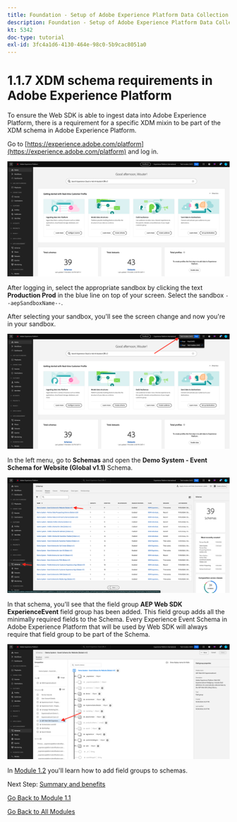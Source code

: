 ```yaml
---
title: Foundation - Setup of Adobe Experience Platform Data Collection and the Web SDK extension - XDM Schema requirements in Adobe Experience Platform
description: Foundation - Setup of Adobe Experience Platform Data Collection and the Web SDK extension - XDM Schema requirements in Adobe Experience Platform
kt: 5342
doc-type: tutorial
exl-id: 3fc4a1d6-4130-464e-98c0-5b9cac8051a0
---
```

# 1.1.7 XDM schema requirements in Adobe Experience Platform

To ensure the Web SDK is able to ingest data into Adobe Experience Platform, there is a requirement for a specific XDM mixin to be part of the XDM schema in Adobe Experience Platform.

Go to [https://experience.adobe.com/platform](https://experience.adobe.com/platform) and log in.

![AEP Debugger](./images/exp1.png)

After logging in, select the appropriate sandbox by clicking the text **Production Prod** in the blue line on top of your screen. Select the sandbox `--aepSandboxName--`.

After selecting your sandbox, you'll see the screen change and now you're in your sandbox.

![AEP Debugger](./images/exp2.png)

In the left menu, go to **Schemas** and open the **Demo System - Event Schema for Website (Global v1.1)** Schema.

![AEP Debugger](./images/exp3.png)

In that schema, you'll see that the field group **AEP Web SDK ExperienceEvent** field group has been added. This field group adds all the minimally required fields to the Schema. Every Experience Event Schema in Adobe Experience Platform that will be used by Web SDK will always require that field group to be part of the Schema.

![AEP Debugger](./images/exp4.png)

In [Module 1.2](./../module1.2/data-ingestion.md) you'll learn how to add field groups to schemas.

Next Step: [Summary and benefits](./summary.md)

[Go Back to Module 1.1](./data-ingestion-launch-web-sdk.md)

[Go Back to All Modules](./../../../overview.md)
